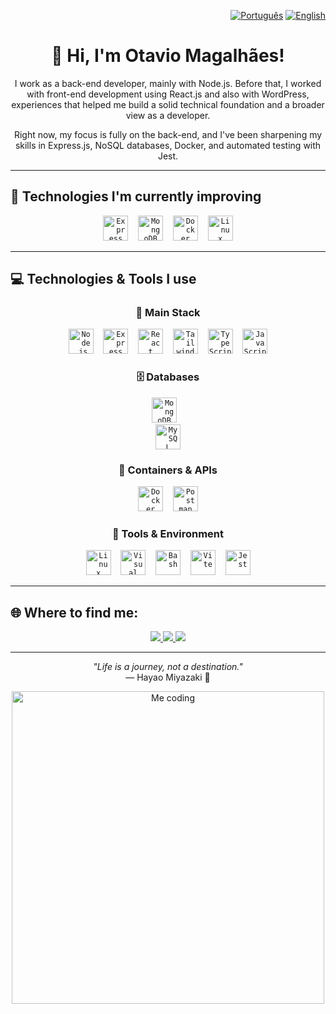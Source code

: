 <p align="right">
  <a href="./README.ptBr.md"><img src="https://img.shields.io/badge/🇧🇷 Português-blue?style=flat-square" alt="Português"/></a>
  <a href="./README.md"><img src="https://img.shields.io/badge/🇺🇸 English-blue?style=flat-square" alt="English"/></a>
</p>


<div align="center">

# 👋 Hi, I'm Otavio Magalhães!

I work as a back-end developer, mainly with Node.js. Before that, I worked with front-end development using React.js and also with WordPress, experiences that helped me build a solid technical foundation and a broader view as a developer.

Right now, my focus is fully on the back-end, and I've been sharpening my skills in Express.js, NoSQL databases, Docker, and automated testing with Jest.

</div>

---

## 🚧 Technologies I'm currently improving

<div align="center">
  <code><img src="https://cdn.jsdelivr.net/gh/devicons/devicon/icons/express/express-original.svg" width="40" title="Express"/></code>
  &nbsp;&nbsp;
  <code><img src="https://cdn.jsdelivr.net/gh/devicons/devicon/icons/mongodb/mongodb-original.svg" width="40" title="MongoDB"/></code>
  &nbsp;&nbsp;
  <code><img src="https://cdn.jsdelivr.net/gh/devicons/devicon/icons/docker/docker-original-wordmark.svg" width="40" title="Docker"/></code>
  &nbsp;&nbsp;
  <code><img src="https://cdn.jsdelivr.net/gh/devicons/devicon/icons/linux/linux-original.svg" width="40" title="Linux"/></code>
</div>

---

## 💻 Technologies & Tools I use

<div align="center">

### 🚀 Main Stack
<code><img src="https://cdn.jsdelivr.net/gh/devicons/devicon/icons/nodejs/nodejs-original-wordmark.svg" width="40" title="Node.js"/></code>
&nbsp;&nbsp;
<code><img src="https://cdn.jsdelivr.net/gh/devicons/devicon/icons/express/express-original.svg" width="40" title="Express"/></code>
&nbsp;&nbsp;
<code><img src="https://cdn.jsdelivr.net/gh/devicons/devicon/icons/react/react-original.svg" width="40" title="React"/></code>
&nbsp;&nbsp;
<code><img src="https://cdn.jsdelivr.net/gh/devicons/devicon/icons/tailwindcss/tailwindcss-original.svg" width="40" title="Tailwind CSS"/></code>
&nbsp;&nbsp;
<code><img src="https://cdn.jsdelivr.net/npm/react-devicon@0.1.9/typescript/original/TypescriptOriginal.svg" title="TypeScript" width="40"></code>
&nbsp;&nbsp;
<code><img src="https://cdn.jsdelivr.net/gh/devicons/devicon/icons/javascript/javascript-original.svg" width="40" title="JavaScript"/></code>

### 🗄️ Databases
<code><img src="https://cdn.jsdelivr.net/gh/devicons/devicon/icons/mongodb/mongodb-original.svg" width="40" title="MongoDB"/></code>
&nbsp;&nbsp;
<code> <img src="https://cdn.jsdelivr.net/gh/devicons/devicon/icons/mysql/mysql-original.svg" width="40" title="MySQL"/></code>

### 🐳 Containers & APIs
<code><img src="https://cdn.jsdelivr.net/gh/devicons/devicon/icons/docker/docker-original-wordmark.svg" width="40" title="Docker"/></code>
&nbsp;&nbsp;
<code><img src="https://cdn.jsdelivr.net/gh/devicons/devicon/icons/postman/postman-original.svg" width="40" title="Postman"/></code>

### 🧰 Tools & Environment
<code><img src="https://cdn.jsdelivr.net/gh/devicons/devicon/icons/linux/linux-original.svg" width="40" title="Linux"/></code>
&nbsp;&nbsp;
<code><img src="https://cdn.jsdelivr.net/gh/devicons/devicon/icons/vscode/vscode-original.svg" width="40" title="Visual Studio Code"/></code>
&nbsp;&nbsp;
<code><img src="https://cdn.jsdelivr.net/gh/devicons/devicon/icons/bash/bash-original.svg" width="40" title="Bash"/></code>
&nbsp;&nbsp;
<code><img src="https://cdn.jsdelivr.net/gh/devicons/devicon/icons/vitejs/vitejs-original.svg" width="40" title="Vite"/></code>
&nbsp;&nbsp;
<code><img src="https://cdn.jsdelivr.net/gh/devicons/devicon/icons/jest/jest-plain.svg" width="40" title="Jest"/></code>

</div>

---

## 🌐 Where to find me:

<div align="center">
  <a href="https://discord.gg/bHgT68Seqb" target="_blank">
    <img src="https://img.shields.io/badge/Discord-7289DA?style=for-the-badge&logo=discord&logoColor=white"/>
  </a>
  <a href="mailto:otavio.magalhaes@soulasalle.com.br" target="_blank">
    <img src="https://img.shields.io/badge/Email-D14836?style=for-the-badge&logo=gmail&logoColor=white"/>
  </a>
  <a href="https://www.linkedin.com/in/otavio-magalh%C3%A3es-08b0371b1/" target="_blank">
    <img src="https://img.shields.io/badge/LinkedIn-0077B5?style=for-the-badge&logo=linkedin&logoColor=white"/>
  </a>
</div>

---

<div align="center">
  
*"Life is a journey, not a destination."*  
— Hayao Miyazaki 🌸

<img alt="Me coding" src="https://i.imgur.com/2zqmS5M.png" width="500" >
</div>
